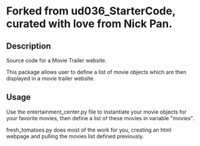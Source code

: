 # Forked from ud036_StarterCode, curated with love from Nick Pan.

## Description
Source code for a Movie Trailer website.

This package allows user to define a list of movie objects which are then displayed in a movie trailer website.

## Usage
Use the entertainment_center.py file to instantiate your movie objects for your favorite movies, then define a list of these movies in variable "movies".

fresh_tomatoes.py does most of the work for you, creating an html webpage and pulling the movies list defined previously.
